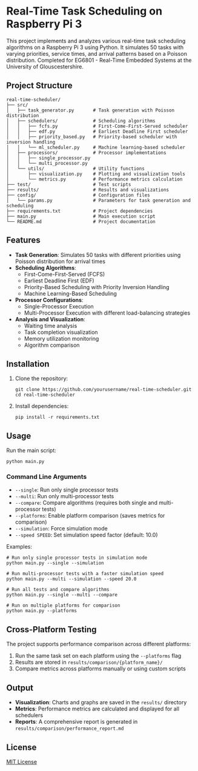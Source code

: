 # Real-Time Task Scheduling on Raspberry Pi 3

This project implements and analyzes various real-time task scheduling algorithms on a Raspberry Pi 3 using Python. It simulates 50 tasks with varying priorities, service times, and arrival patterns based on a Poisson distribution. Completed for EG6801 - Real-Time Embedded Systems at the University of Glouscestershire.

## Project Structure

```
real-time-scheduler/
├── src/
│   ├── task_generator.py       # Task generation with Poisson distribution
│   ├── schedulers/             # Scheduling algorithms
│   │   ├── fcfs.py             # First-Come-First-Served scheduler
│   │   ├── edf.py              # Earliest Deadline First scheduler
│   │   ├── priority_based.py   # Priority-based scheduler with inversion handling
│   │   └── ml_scheduler.py     # Machine learning-based scheduler
│   ├── processors/             # Processor implementations
│   │   ├── single_processor.py
│   │   └── multi_processor.py
│   └── utils/                  # Utility functions
│       ├── visualization.py    # Plotting and visualization tools
│       └── metrics.py          # Performance metrics calculation
├── test/                       # Test scripts
├── results/                    # Results and visualizations
├── config/                     # Configuration files
│   └── params.py               # Parameters for task generation and scheduling
├── requirements.txt            # Project dependencies
├── main.py                     # Main execution script
└── README.md                   # Project documentation
```

## Features

- **Task Generation**: Simulates 50 tasks with different priorities using Poisson distribution for arrival times
- **Scheduling Algorithms**:
  - First-Come-First-Served (FCFS)
  - Earliest Deadline First (EDF)
  - Priority-Based Scheduling with Priority Inversion Handling
  - Machine Learning-Based Scheduling
- **Processor Configurations**:
  - Single-Processor Execution
  - Multi-Processor Execution with different load-balancing strategies
- **Analysis and Visualization**:
  - Waiting time analysis
  - Task completion visualization
  - Memory utilization monitoring
  - Algorithm comparison

## Installation

1. Clone the repository:
   ```
   git clone https://github.com/yourusername/real-time-scheduler.git
   cd real-time-scheduler
   ```

2. Install dependencies:
   ```
   pip install -r requirements.txt
   ```

## Usage

Run the main script:

```
python main.py
```

### Command Line Arguments

- `--single`: Run only single processor tests
- `--multi`: Run only multi-processor tests
- `--compare`: Compare algorithms (requires both single and multi-processor tests)
- `--platforms`: Enable platform comparison (saves metrics for comparison)
- `--simulation`: Force simulation mode
- `--speed SPEED`: Set simulation speed factor (default: 10.0)

Examples:

```
# Run only single processor tests in simulation mode
python main.py --single --simulation

# Run multi-processor tests with a faster simulation speed
python main.py --multi --simulation --speed 20.0

# Run all tests and compare algorithms
python main.py --single --multi --compare

# Run on multiple platforms for comparison
python main.py --platforms
```

## Cross-Platform Testing

The project supports performance comparison across different platforms:

1. Run the same task set on each platform using the `--platforms` flag
2. Results are stored in `results/comparison/{platform_name}/`
3. Compare metrics across platforms manually or using custom scripts

## Output

- **Visualization**: Charts and graphs are saved in the `results/` directory
- **Metrics**: Performance metrics are calculated and displayed for all schedulers
- **Reports**: A comprehensive report is generated in `results/comparison/performance_report.md`

## License

[MIT License](LICENSE)